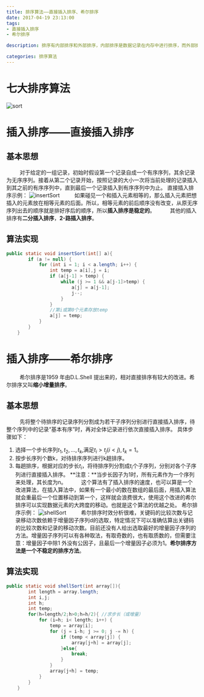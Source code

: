 ```yaml
---
title: 排序算法——直接插入排序、希尔排序
date: 2017-04-19 23:13:00
tags:
- 直接插入排序
- 希尔排序

description: 排序有内部排序和外部排序，内部排序是数据记录在内存中进行排序，而外部排序是因排序的数据很大，一次不能容纳全部的排序记录，在排序过程中需要访问外存。七大排序算法就是内部排序。本篇博客讲述排序算法里的插入排序，具体有两种：简单插入排序和希尔排序

categories: 排序算法
---
```

# 七大排序算法

![sort](/sort1/sort.png)

# 插入排序——直接插入排序
## 基本思想
&ensp;&emsp;&emsp;对于给定的一组记录，初始时假设第一个记录自成一个有序序列，其余记录为无序序列。接着从第二个记录开始，按照记录的大小一次将当前处理的记录插入到其之前的有序序列中，直到最后一个记录插入到有序序列中为止。
直接插入排序示例：
![insertSort](/sort1/insertSort.png)
&ensp;&emsp;&emsp;如果碰见一个和插入元素相等的，那么插入元素把想插入的元素放在相等元素的后面。所以，相等元素的前后顺序没有改变，从原无序序列出去的顺序就是排好序后的顺序，所以**插入排序是稳定的**。
&ensp;&emsp;&emsp;其他的插入排序有**二分插入排序**，**2-路插入排序**。
## 算法实现
```java
public static void insertSort(int[] a){
		if (a != null) {
			for (int i = 1; i < a.length; i++) {
				int temp = a[i],j = i;
				if (a[j-1] > temp) {
					while (j >= 1 && a[j-1]>temp) {
						a[j] = a[j-1];
						j--;
					}
				}
				//第i或第0个元素存放temp
				a[j] = temp;
			}
		}
	}
```

# 插入排序——希尔排序
&ensp;&emsp;&emsp;希尔排序是1959 年由D.L.Shell 提出来的，相对直接排序有较大的改进。希尔排序又叫**缩小增量排序**。
## 基本思想
&ensp;&emsp;&emsp;先将整个待排序的记录序列分割成为若干子序列分别进行直接插入排序，待整个序列中的记录“基本有序”时，再对全体记录进行依次直接插入排序。
具体步骤如下：
1. 选择一个步长序列$t_1 , t_2 ,...,t_k$,满足$t_i > t_j (i<j),t_k = 1$。
2. 按步长序列个数k，对待排序序列进行k趟排序。
3. 每趟排序，根据对应的步长$t_i$，将待排序列分割成$t_i$个子序列，分别对各个子序列进行直接插入排序。
**注意：**当步长因子为1时，所有元素作为一个序列来处理，其长度为n。
&ensp;&emsp;&emsp;这个算法有了插入排序的速度，也可以算是一个改进算法，在插入算法中，如果有一个最小的数在数组的最后面，用插入算法就会重最后一个位置移动到第一个，这样就会浪费很大，使用这个改进的希尔排序可以实现数据元素的大跨度的移动。也就是这个算法的优越之处。
希尔排序示例：
![shellSort](/sort1/shellSort.png)
&ensp;&emsp;&emsp;希尔排序时效分析很难，关键码的比较次数与记录移动次数依赖于增量因子序列d的选取，特定情况下可以准确估算出关键码的比较次数和记录的移动次数。目前还没有人给出选取最好的增量因子序列的方法。增量因子序列可以有各种取法，有取奇数的，也有取质数的，但需要注意：增量因子中除1 外没有公因子，且最后一个增量因子必须为1。**希尔排序方法是一个不稳定的排序方法**。
## 算法实现
```java
public static void shellSort(int array[]){
		int length = array.length;
		int i,j;
		int h;
		int temp;
		for(h=length/2;h>0;h=h/2){ //求步长（或增量）
			for (i=h; i< length; i++) {
				temp = array[i];
				for (j = i-h; j >= 0; j -= h) {
					if (temp < array[j]) {
						array[j+h] = array[j];
					}else{
						break;
					}
				}
				array[j+h] = temp;
			}
		}
	}
```




 




